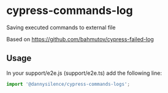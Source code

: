 # cypress-commands-log
Saving executed commands to external file


Based on https://github.com/bahmutov/cypress-failed-log

## Usage
In your support/e2e.js (support/e2e.ts) add the following line:
```javascript
import '@dannysilence/cypress-commands-logs';
```